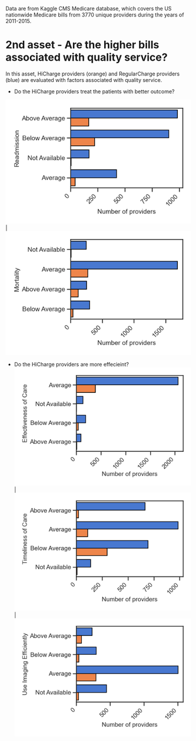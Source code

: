 Data are from Kaggle CMS Medicare database, which covers the US nationwide Medicare bills from 3770 unique providers during the years of 2011-2015. 
# 2nd asset - Are the higher bills associated with quality service? 
In this asset, HiCharge providers (orange) and RegularCharge providers (blue) are evaluated with factors associated with quality service.  
- Do the HiCharge providers treat the patients with better outcome?

![Figure2a](Readmission.png)|![Figure2b](mortality.png)


- Do the HiCharge providers are more effecieint?
![Figure2c](EffectivenessofCare.png)|![Figure2d](Timeliness.png)|![Figure2e](EfficientUseimaging.png)

